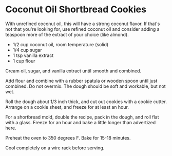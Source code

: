 Coconut Oil Shortbread Cookies
==============================
With unrefined coconut oil, this will have a strong coconut flavor. If that's not that you're looking for, use refined coconut oil and consider adding a teaspoon more of the extract of your choice (like almond).

- 1/2 cup coconut oil, room temperature (solid)
- 1/4 cup sugar
- 1 tsp vanilla extract
- 1 cup flour

Cream oil, sugar, and vanilla extract until smooth and combined.

Add flour and combine with a rubber spatula or wooden spoon until just combined. Do not overmix. The dough should be soft and workable, but not wet.

Roll the dough about 1/3 inch thick, and cut out cookies with a cookie cutter. Arrange on a cookie sheet, and freeze for at least an hour.

For a shortbread mold, double the recipe, pack in the dough, and roll flat with a glass. Freeze for an hour and bake a little longer than advertized here.

Preheat the oven to 350 degrees F. Bake for 15-18 minutes.

Cool completely on a wire rack before serving.

